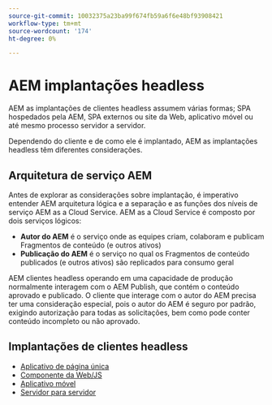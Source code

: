 ```yaml
---
source-git-commit: 10032375a23ba99f674fb59a6f6e48bf93908421
workflow-type: tm+mt
source-wordcount: '174'
ht-degree: 0%

---
```




# AEM implantações headless

AEM as implantações de clientes headless assumem várias formas; SPA hospedados pela AEM, SPA externos ou site da Web, aplicativo móvel ou até mesmo processo servidor a servidor.

Dependendo do cliente e de como ele é implantado, AEM as implantações headless têm diferentes considerações.

## Arquitetura de serviço AEM

Antes de explorar as considerações sobre implantação, é imperativo entender AEM arquitetura lógica e a separação e as funções dos níveis de serviço AEM as a Cloud Service. AEM as a Cloud Service é composto por dois serviços lógicos:

+ __Autor do AEM__ é o serviço onde as equipes criam, colaboram e publicam Fragmentos de conteúdo (e outros ativos)
+ __Publicação do AEM__ é o serviço no qual os Fragmentos de conteúdo publicados (e outros ativos) são replicados para consumo geral

AEM clientes headless operando em uma capacidade de produção normalmente interagem com o AEM Publish, que contém o conteúdo aprovado e publicado. O cliente que interage com o autor do AEM precisa ter uma consideração especial, pois o autor do AEM é seguro por padrão, exigindo autorização para todas as solicitações, bem como pode conter conteúdo incompleto ou não aprovado.

## Implantações de clientes headless

+ [Aplicativo de página única](./spa.md)
+ [Componente da Web/JS](./web-component.md)
+ [Aplicativo móvel](./mobile.md)
+ [Servidor para servidor](./server-to-server.md)

